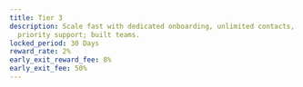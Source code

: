 ```yaml
---
title: Tier 3
description: Scale fast with dedicated onboarding, unlimited contacts, and
  priority support; built teams.
locked_period: 30 Days
reward_rate: 2%
early_exit_reward_fee: 8%
early_exit_fee: 50%
---
```


